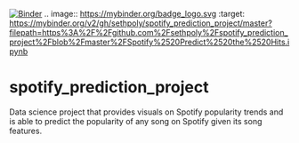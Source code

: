 [![Binder](https://mybinder.org/badge_logo.svg)](https://mybinder.org/v2/gh/sethpoly/spotify_prediction_project/master?filepath=https%3A%2F%2Fgithub.com%2Fsethpoly%2Fspotify_prediction_project%2Fblob%2Fmaster%2FSpotify%2520Predict%2520the%2520Hits.ipynb)
.. image:: https://mybinder.org/badge_logo.svg
 :target: https://mybinder.org/v2/gh/sethpoly/spotify_prediction_project/master?filepath=https%3A%2F%2Fgithub.com%2Fsethpoly%2Fspotify_prediction_project%2Fblob%2Fmaster%2FSpotify%2520Predict%2520the%2520Hits.ipynb
# spotify_prediction_project

Data science project that provides visuals on Spotify popularity trends and is able to predict the popularity of any song on Spotify given its song features.
